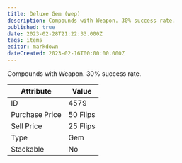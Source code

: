 ```yaml
---
title: Deluxe Gem (wep)
description: Compounds with Weapon. 30% success rate.
published: true
date: 2023-02-28T21:22:33.000Z
tags: items
editor: markdown
dateCreated: 2023-02-16T00:00:00.000Z
---
```


Compounds with Weapon. 30% success rate.

|Attribute|Value|
|-|-|
|ID|4579|
|Purchase Price|50 Flips|
|Sell Price|25 Flips|
|Type|Gem|
|Stackable|No|

